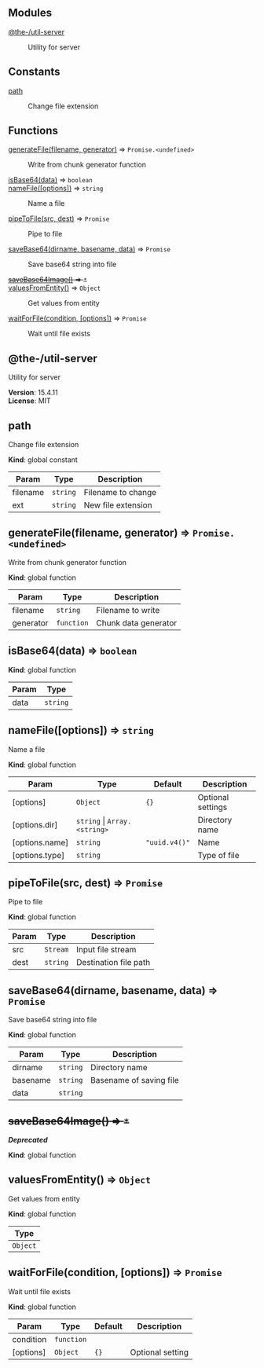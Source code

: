 <!--- Code generated by @the-/script-doc. DO NOT EDIT. -->

## Modules

<dl>
<dt><a href="#module_@the-/util-server">@the-/util-server</a></dt>
<dd><p>Utility for server</p>
</dd>
</dl>

## Constants

<dl>
<dt><a href="#path">path</a></dt>
<dd><p>Change file extension</p>
</dd>
</dl>

## Functions

<dl>
<dt><a href="#generateFile">generateFile(filename, generator)</a> ⇒ <code>Promise.&lt;undefined&gt;</code></dt>
<dd><p>Write from chunk generator function</p>
</dd>
<dt><a href="#isBase64">isBase64(data)</a> ⇒ <code>boolean</code></dt>
<dd></dd>
<dt><a href="#nameFile">nameFile([options])</a> ⇒ <code>string</code></dt>
<dd><p>Name a file</p>
</dd>
<dt><a href="#pipeToFile">pipeToFile(src, dest)</a> ⇒ <code>Promise</code></dt>
<dd><p>Pipe to file</p>
</dd>
<dt><a href="#saveBase64">saveBase64(dirname, basename, data)</a> ⇒ <code>Promise</code></dt>
<dd><p>Save base64 string into file</p>
</dd>
<dt><del><a href="#saveBase64Image">saveBase64Image()</a> ⇒ <code>*</code></del></dt>
<dd></dd>
<dt><a href="#valuesFromEntity">valuesFromEntity()</a> ⇒ <code>Object</code></dt>
<dd><p>Get values from entity</p>
</dd>
<dt><a href="#waitForFile">waitForFile(condition, [options])</a> ⇒ <code>Promise</code></dt>
<dd><p>Wait until file exists</p>
</dd>
</dl>

<a name="module_@the-/util-server"></a>

## @the-/util-server
Utility for server

**Version**: 15.4.11  
**License**: MIT  
<a name="path"></a>

## path
Change file extension

**Kind**: global constant  

| Param | Type | Description |
| --- | --- | --- |
| filename | <code>string</code> | Filename to change |
| ext | <code>string</code> | New file extension |

<a name="generateFile"></a>

## generateFile(filename, generator) ⇒ <code>Promise.&lt;undefined&gt;</code>
Write from chunk generator function

**Kind**: global function  

| Param | Type | Description |
| --- | --- | --- |
| filename | <code>string</code> | Filename to write |
| generator | <code>function</code> | Chunk data generator |

<a name="isBase64"></a>

## isBase64(data) ⇒ <code>boolean</code>
**Kind**: global function  

| Param | Type |
| --- | --- |
| data | <code>string</code> | 

<a name="nameFile"></a>

## nameFile([options]) ⇒ <code>string</code>
Name a file

**Kind**: global function  

| Param | Type | Default | Description |
| --- | --- | --- | --- |
| [options] | <code>Object</code> | <code>{}</code> | Optional settings |
| [options.dir] | <code>string</code> \| <code>Array.&lt;string&gt;</code> |  | Directory name |
| [options.name] | <code>string</code> | <code>&quot;uuid.v4()&quot;</code> | Name |
| [options.type] | <code>string</code> |  | Type of file |

<a name="pipeToFile"></a>

## pipeToFile(src, dest) ⇒ <code>Promise</code>
Pipe to file

**Kind**: global function  

| Param | Type | Description |
| --- | --- | --- |
| src | <code>Stream</code> | Input file stream |
| dest | <code>string</code> | Destination file path |

<a name="saveBase64"></a>

## saveBase64(dirname, basename, data) ⇒ <code>Promise</code>
Save base64 string into file

**Kind**: global function  

| Param | Type | Description |
| --- | --- | --- |
| dirname | <code>string</code> | Directory name |
| basename | <code>string</code> | Basename of saving file |
| data | <code>string</code> |  |

<a name="saveBase64Image"></a>

## ~~saveBase64Image() ⇒ <code>\*</code>~~
***Deprecated***

**Kind**: global function  
<a name="valuesFromEntity"></a>

## valuesFromEntity() ⇒ <code>Object</code>
Get values from entity

**Kind**: global function  

| Type |
| --- |
| <code>Object</code> | 

<a name="waitForFile"></a>

## waitForFile(condition, [options]) ⇒ <code>Promise</code>
Wait until file exists

**Kind**: global function  

| Param | Type | Default | Description |
| --- | --- | --- | --- |
| condition | <code>function</code> |  |  |
| [options] | <code>Object</code> | <code>{}</code> | Optional setting |

